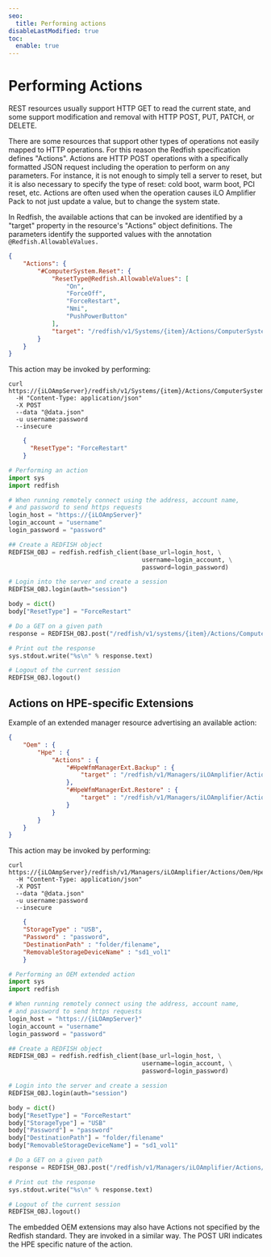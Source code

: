```yaml
---
seo:
  title: Performing actions
disableLastModified: true
toc:
  enable: true
---
```


# Performing Actions

REST resources usually support HTTP GET to read the current state, and some support modification and removal with HTTP POST, PUT, PATCH, or DELETE.

There are some resources that support other types of operations not easily mapped to HTTP operations.  For this reason the Redfish specification defines "Actions".  Actions are HTTP POST operations with a specifically formatted JSON request including the operation to perform on any parameters.  For instance, it is not enough to simply tell a server to reset, but it is also necessary to specify the type of reset: cold boot, warm boot, PCI reset, etc.  Actions are often used when the operation causes iLO Amplifier Pack to not just  update a value, but to change the system state.

In Redfish, the available actions that can be invoked are identified by a "target" property in the resource's "Actions" object definitions.  The parameters identify the supported values with the annotation `@Redfish.AllowableValues.`

```json Action advertisement
{
    "Actions": {
        "#ComputerSystem.Reset": {
            "ResetType@Redfish.AllowableValues": [
                "On",
                "ForceOff",
                "ForceRestart",
                "Nmi",
                "PushPowerButton"
            ],
            "target": "/redfish/v1/Systems/{item}/Actions/ComputerSystem.Reset/"
        }
    }
}
```

This action may be invoked by performing:

```shell cURL
curl https://{iLOAmpServer}/redfish/v1/Systems/{item}/Actions/ComputerSystem.Reset/ 
  -H "Content-Type: application/json" 
  -X POST 
  --data "@data.json"  
  -u username:password 
  --insecure
```

```json data.json file
    {
      "ResetType": "ForceRestart"
    }
```

```python Python
# Performing an action
import sys
import redfish

# When running remotely connect using the address, account name, 
# and password to send https requests
login_host = "https://{iLOAmpServer}"
login_account = "username"
login_password = "password"

## Create a REDFISH object
REDFISH_OBJ = redfish.redfish_client(base_url=login_host, \
                                     username=login_account, \
                                     password=login_password)

# Login into the server and create a session
REDFISH_OBJ.login(auth="session")

body = dict()
body["ResetType"] = "ForceRestart"

# Do a GET on a given path
response = REDFISH_OBJ.post("/redfish/v1/systems/{item}/Actions/ComputerSystem.Reset/", body=body)

# Print out the response
sys.stdout.write("%s\n" % response.text)

# Logout of the current session
REDFISH_OBJ.logout()
```

## Actions on HPE-specific Extensions

Example of an extended manager resource advertising an available action:

```json Oem/Hpe action
{
	"Oem" : {
		"Hpe" : {
			"Actions" : {
				"#HpeWfmManagerExt.Backup" : {
					"target" : "/redfish/v1/Managers/iLOAmplifier/Actions/Oem/Hpe/HpeWfmManagerExt.Backup"
				},
				"#HpeWfmManagerExt.Restore" : {
					"target" : "/redfish/v1/Managers/iLOAmplifier/Actions/Oem/Hpe/HpeWfmManagerExt.Restore"
				}
			}
		}
	}
}
```

This action may be invoked by performing:

```shell cURL
curl https://{iLOAmpServer}/redfish/v1/Managers/iLOAmplifier/Actions/Oem/Hpe/HpeWfmManagerExt.Backup/
  -H "Content-Type: application/json" 
  -X POST 
  --data "@data.json"  
  -u username:password 
  --insecure
```

```json data.json file
    {
    "StorageType" : "USB",
	"Password" : "password",
	"DestinationPath" : "folder/filename",
	"RemovableStorageDeviceName" : "sd1_vol1"
    }
```

```python Python
# Performing an OEM extended action
import sys
import redfish

# When running remotely connect using the address, account name, 
# and password to send https requests
login_host = "https://{iLOAmpServer}"
login_account = "username"
login_password = "password"

## Create a REDFISH object
REDFISH_OBJ = redfish.redfish_client(base_url=login_host, \
                                     username=login_account, \
                                     password=login_password)

# Login into the server and create a session
REDFISH_OBJ.login(auth="session")

body = dict()
body["ResetType"] = "ForceRestart"
body["StorageType"] = "USB"
body["Password"] = "password"
body["DestinationPath"] = "folder/filename"
body["RemovableStorageDeviceName"] = "sd1_vol1"

# Do a GET on a given path
response = REDFISH_OBJ.post("/redfish/v1/Managers/iLOAmplifier/Actions/Oem/Hpe/HpeWfmManagerExt.Backup/", body=body)

# Print out the response
sys.stdout.write("%s\n" % response.text)

# Logout of the current session
REDFISH_OBJ.logout()
```

The embedded OEM extensions may also have Actions not specified by the Redfish standard.  They are invoked in a similar way. The POST URI indicates the HPE specific nature of the action.

